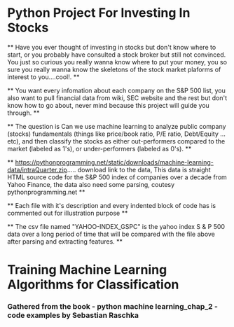 # Python Project For Investing In Stocks

** Have you ever thought of investing in stocks but don't know where to start, or you probably have consulted a stock broker but still not convinced. You just so curious you really wanna know where to put your money, you so sure you really wanna know the skeletons of the stock market plaforms of interest to you....cool!. **

** You want every infomation about each company on the S&P 500 list, you also want to pull financial data from wiki, SEC website and the rest but don't know how to go about, never mind because this project will guide you through. **

** The question is Can we use machine learning to analyze public company (stocks) fundamentals (things like price/book ratio, P/E ratio, Debt/Equity ... etc), and then classify the stocks as either out-performers compared to the market (labeled as 1's), or under-performers (labeled as 0's). **

** https://pythonprogramming.net/static/downloads/machine-learning-data/intraQuarter.zip..... download link to the data, This data is straight HTML source code for the S&P 500 index of companies over a decade from Yahoo Finance, the data also need some parsing, coutesy pythonprogramming.net **

** Each file with it's description and every indented block of code has is commented out for illustration purpose  **

** The csv file named "YAHOO-INDEX_GSPC" is the yahoo index S & P 500 data over a long period of time that will be compared with the file above after parsing and extracting features. **



# Training Machine Learning Algorithms for Classification
### Gathered from the book - python machine learning_chap_2 - code examples by Sebastian Raschka

